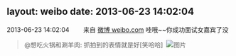 layout: weibo
date: 2013-06-23 14:02:04
---
<meta name="referrer" content="no-referrer" />

2013-06-23 14:02:04  &nbsp;&nbsp;&nbsp;&nbsp;&nbsp;&nbsp; 来自 <a href="http://weibo.com/" rel="nofollow">微博 weibo.com</a>
哇哦~~你成功面试女嘉宾了没
>  @想吃火锅和涮羊肉: 抓拍到的表情就是好[笑哈哈] ​​​
>  ![图片](https://ww4.sinaimg.cn/large/71c5c7f8gw1e5xej63f3vj21kw16ok82.jpg)
